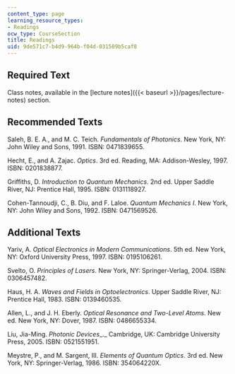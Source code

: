 ```yaml
---
content_type: page
learning_resource_types:
- Readings
ocw_type: CourseSection
title: Readings
uid: 9de571c7-b4d9-964b-f04d-031509b5caf8
---
```


Required Text
-------------

Class notes, available in the [lecture notes]({{< baseurl >}}/pages/lecture-notes) section.

Recommended Texts
-----------------

Saleh, B. E. A., and M. C. Teich. _Fundamentals of Photonics_. New York, NY: John Wiley and Sons, 1991. ISBN: 0471839655.

Hecht, E., and A. Zajac. _Optics_. 3rd ed. Reading, MA: Addison-Wesley, 1997. ISBN: 0201838877.

Griffiths, D. _Introduction to Quantum Mechanics_. 2nd ed. Upper Saddle River, NJ: Prentice Hall, 1995. ISBN: 0131118927.

Cohen-Tannoudji, C., B. Diu, and F. Laloe. _Quantum Mechanics I_. New York, NY: John Wiley and Sons, 1992. ISBN: 0471569526.

Additional Texts
----------------

Yariv, A. _Optical Electronics in Modern Communications_. 5th ed. New York, NY: Oxford University Press, 1997. ISBN: 0195106261.

Svelto, O. _Principles of Lasers_. New York, NY: Springer-Verlag, 2004. ISBN: 0306457482.

Haus, H. A. _Waves and Fields in Optoelectronics_. Upper Saddle River, NJ: Prentice Hall, 1983. ISBN: 0139460535.

Allen, L., and J. H. Eberly. _Optical Resonance and Two-Level Atoms_. New ed. New York, NY: Dover, 1987. ISBN: 0486655334.

Liu, Jia-Ming. _Photonic Devices__._ Cambridge, UK: Cambridge University Press, 2005. ISBN: 0521551951.

Meystre, P., and M. Sargent, III. _Elements of Quantum Optics_. 3rd ed. New York, NY: Springer-Verlag, 1986. ISBN: 354064220X.